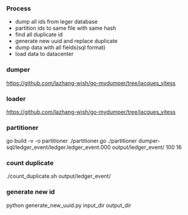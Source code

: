 ### Process
- dump all ids from leger database
- partition ids to same file with same hash
- find all duplicate id
- generate new uuid and replace duplicate
- dump data with all fields(sql format)
- load data to datacenter

### dumper
https://github.com/lazhang-wish/go-mydumper/tree/jacques_vitess
### loader
https://github.com/lazhang-wish/go-mydumper/tree/jacques_vitess
### partitioner
go build -v -o partitioner ./partitioner.go
./partitioner dumper-sql/ledger_event/ledger.ledger_event.000 output/ledger_event/ 100 16
### count duplicate
./count_duplicate.sh output/ledger_event/
### generate new id
python generate_new_uuid.py input_dir output_dir